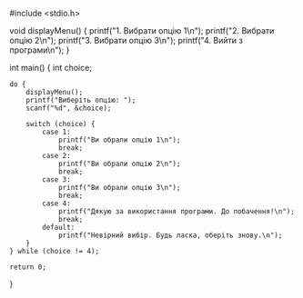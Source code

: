 #include <stdio.h>

void displayMenu() {
    printf("1. Вибрати опцію 1\n");
    printf("2. Вибрати опцію 2\n");
    printf("3. Вибрати опцію 3\n");
    printf("4. Вийти з програми\n");
}

int main() {
    int choice;

    do {
        displayMenu();
        printf("Виберіть опцію: ");
        scanf("%d", &choice);

        switch (choice) {
            case 1:
                printf("Ви обрали опцію 1\n");
                break;
            case 2:
                printf("Ви обрали опцію 2\n");
                break;
            case 3:
                printf("Ви обрали опцію 3\n");
                break;
            case 4:
                printf("Дякую за використання програми. До побачення!\n");
                break;
            default:
                printf("Невірний вибір. Будь ласка, оберіть знову.\n");
        }
    } while (choice != 4);

    return 0;
}
